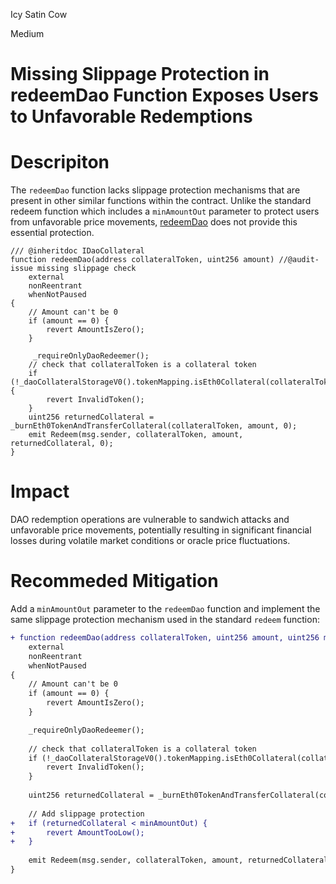Icy Satin Cow

Medium

# Missing Slippage Protection in redeemDao Function Exposes Users to Unfavorable Redemptions

# Descripiton
The `redeemDao` function lacks slippage protection mechanisms that are present in other similar functions within the contract. Unlike the standard redeem function which includes a `minAmountOut` parameter to protect users from unfavorable price movements, [redeemDao](https://github.com/sherlock-audit/2025-05-usual-eth0/blob/main/eth0-protocol/src/daoCollateral/DaoCollateral.sol#L564C5-L581C6) does not provide this essential protection.

```solidity
/// @inheritdoc IDaoCollateral
function redeemDao(address collateralToken, uint256 amount) //@audit-issue missing slippage check
    external
    nonReentrant
    whenNotPaused
{
    // Amount can't be 0
    if (amount == 0) {
        revert AmountIsZero();
    }

     _requireOnlyDaoRedeemer();
    // check that collateralToken is a collateral token
    if (!_daoCollateralStorageV0().tokenMapping.isEth0Collateral(collateralToken)) {
        revert InvalidToken();
    }
    uint256 returnedCollateral = _burnEth0TokenAndTransferCollateral(collateralToken, amount, 0);
    emit Redeem(msg.sender, collateralToken, amount, returnedCollateral, 0);
}
```

# Impact
DAO redemption operations are vulnerable to sandwich attacks and unfavorable price movements, potentially resulting in significant financial losses during volatile market conditions or oracle price fluctuations.

# Recommeded Mitigation
Add a `minAmountOut` parameter to the `redeemDao` function and implement the same slippage protection mechanism used in the standard `redeem` function:

```diff
+ function redeemDao(address collateralToken, uint256 amount, uint256 minAmountOut)
    external
    nonReentrant
    whenNotPaused
{
    // Amount can't be 0
    if (amount == 0) {
        revert AmountIsZero();
    }

    _requireOnlyDaoRedeemer();
    
    // check that collateralToken is a collateral token
    if (!_daoCollateralStorageV0().tokenMapping.isEth0Collateral(collateralToken)) {
        revert InvalidToken();
    }
    
    uint256 returnedCollateral = _burnEth0TokenAndTransferCollateral(collateralToken, amount, 0);
    
    // Add slippage protection
+   if (returnedCollateral < minAmountOut) {
+       revert AmountTooLow();
+   }
    
    emit Redeem(msg.sender, collateralToken, amount, returnedCollateral, 0);
}
```